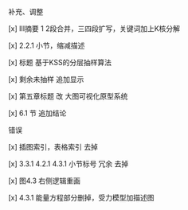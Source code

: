 
补充、调整

[x] III摘要  1 2段合并，三四段扩写，关键词加上K核分解

[x] 2.2.1 小节，缩减描述

[x] 标题 基于KSS的分层抽样算法

[x] 剩余未抽样 追加显示

[x] 第五章标题 改 大图可视化原型系统

[x] 6.1 节 追加结论

错误

[x] 插图索引，表格索引 去掉

[x] 3.3.1 4.2.1 4.3.1 小节标号 冗余  去掉

[x] 图4.3 右侧逻辑重画

[x] 4.3.1 能量方程部分删掉，受力模型加描述图


